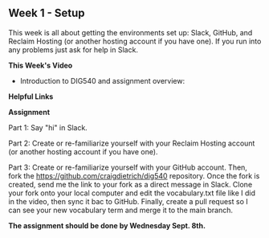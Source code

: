 ## Week 1 - Setup

This week is all about getting the environments set up: Slack, GitHub, and Reclaim Hosting (or another hosting account if you have one). If you run into any problems just ask for help in Slack.

**This Week's Video**

- Introduction to DIG540 and assignment overview: 

**Helpful Links**

**Assignment**

Part 1: Say "hi" in Slack.

Part 2: Create or re-familiarize yourself with your Reclaim Hosting account (or another hosting account if you have one).

Part 3: Create or re-familiarize yourself with your GitHub account. Then, fork the <https://github.com/craigdietrich/dig540> repository. Once the fork is created, send me the link to your fork as a direct message in Slack. Clone your fork onto your local computer and edit the vocabulary.txt file like I did in the video, then sync it bac to GitHub. Finally, create a pull request so I can see your new vocabulary term and merge it to the main branch.

**The assignment should be done by Wednesday Sept. 8th.**

